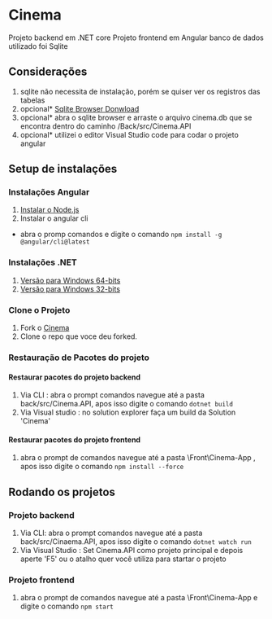 # Cinema

Projeto backend em .NET core
Projeto frontend em Angular
banco de dados utilizado foi Sqlite

## Considerações
1. sqlite não necessita de instalação, porém se quiser ver os registros das tabelas
1. opcional* [Sqlite Browser Donwload](https://sqlitebrowser.org/dl/)
2. opcional* abra o sqlite browser e arraste o arquivo cinema.db que se encontra dentro do caminho /Back/src/Cinema.API
3. opcional* utilizei o editor Visual Studio code para codar o projeto angular 


## Setup de instalações

### Instalações Angular
1. [Instalar o Node.js](https://nodejs.org/)
2. Instalar o angular cli 
 - abra o promp comandos e digite o comando ```npm install -g @angular/cli@latest```

### Instalações .NET
1. [Versão para Windows 64-bits](https://dotnet.microsoft.com/en-us/download/dotnet/thank-you/sdk-5.0.102-windows-x64-installer)
2. [Versão para Windows 32-bits](https://dotnet.microsoft.com/en-us/download/dotnet/thank-you/sdk-5.0.214-windows-x86-installer)

### Clone o Projeto
1. Fork o [Cinema](https://github.com/vsandrade/ProEventos/fork)
2. Clone o repo que voce deu forked.

### Restauração de Pacotes do projeto

#### Restaurar pacotes do projeto backend
1. Via CLI : abra o prompt comandos navegue até a pasta back/src/Cinema.API, apos isso digite o comando ```dotnet build```
2. Via Visual studio : no solution explorer faça um build da Solution 'Cinema'

#### Restaurar pacotes do projeto frontend
1. abra o prompt de comandos navegue até a pasta \Front\Cinema-App , apos isso digite o comando ```npm install --force```

## Rodando os projetos

### Projeto backend
1. Via CLI: abra o prompt comandos navegue até a pasta back/src/Cinaema.API, apos isso digite o comando ```dotnet watch run```
2. Via Visual Studio : Set Cinema.API como projeto principal e depois aperte 'F5' ou o atalho quer você utiliza para startar o projeto 

### Projeto frontend
1. abra o prompt de comandos navegue até a pasta \Front\Cinema-App e digite o comando ```npm start```